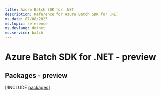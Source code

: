 ```yaml
---
title: Azure Batch SDK for .NET
description: Reference for Azure Batch SDK for .NET
ms.date: 07/08/2025
ms.topic: reference
ms.devlang: dotnet
ms.service: batch
---
```

# Azure Batch SDK for .NET - preview
## Packages - preview
[!INCLUDE [packages](batch-index.md)]